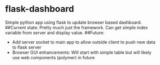# flask-dashboard
Simple python app using flask to update browser based dashboard. 
##Current state:
Pretty much just the framework.  Can get simple index variable from server and display value.
##Future:
 * Add server socket to main app to allow outside client to push new data to flask server
 * Browser GUI enhancements: Will start with simple table but will likely use web components (polymer) in future 
